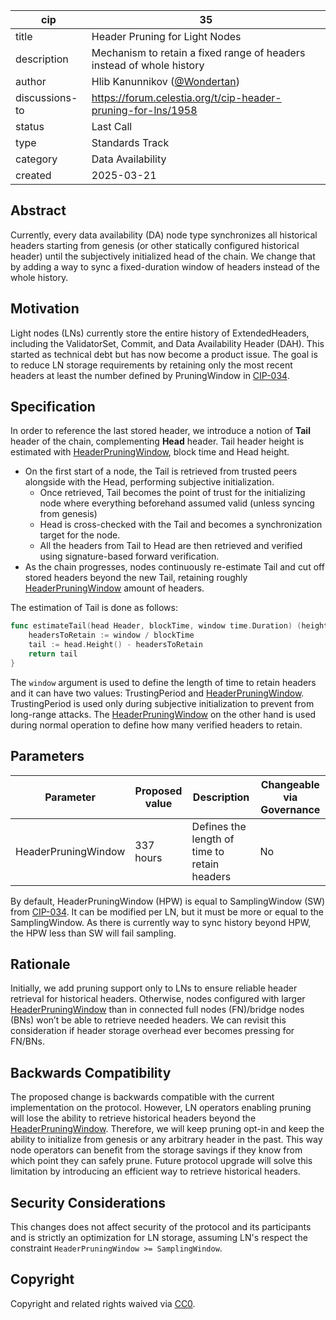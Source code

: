 | cip | 35 |
| - | - |
| title | Header Pruning for Light Nodes |
| description | Mechanism to retain a fixed range of headers instead of whole history |
| author | Hlib Kanunnikov ([@Wondertan](https://github.com/Wondertan)) |
| discussions-to | <https://forum.celestia.org/t/cip-header-pruning-for-lns/1958> |
| status | Last Call |
| type | Standards Track |
| category | Data Availability |
| created | 2025-03-21 |

## Abstract

Currently, every data availability (DA) node type synchronizes all historical headers starting from genesis (or other statically configured
historical header) until the subjectively initialized head of the chain. We change that by adding a way to sync a
fixed-duration window of headers instead of the whole history.

## Motivation

Light nodes (LNs) currently store the entire history of ExtendedHeaders, including the ValidatorSet, Commit, and
Data Availability Header (DAH). This started as technical debt but has now become a product issue. The goal is to
reduce LN storage requirements by retaining only the most recent headers at least the number defined by
PruningWindow in [CIP-034](./cip-034.md).

## Specification

In order to reference the last stored header, we introduce a notion of **Tail** header of the chain, complementing
**Head** header. Tail header height is estimated with [HeaderPruningWindow](#parameters), block time and Head height.

- On the first start of a node, the Tail is retrieved from trusted peers alongside with the Head, performing subjective
initialization.
  - Once retrieved, Tail becomes the point of trust for the initializing node where everything beforehand assumed valid
 (unless syncing from genesis)
  - Head is cross-checked with the Tail and becomes a synchronization target for the node.
  - All the headers from Tail to Head are then retrieved and verified using signature-based forward verification.
- As the chain progresses, nodes continuously re-estimate Tail and cut off stored headers beyond the new Tail, retaining
roughly [HeaderPruningWindow](#parameters) amount of headers.

The estimation of Tail is done as follows:

```go
func estimateTail(head Header, blockTime, window time.Duration) (height uint64) {
    headersToRetain := window / blockTime
    tail := head.Height() - headersToRetain
    return tail
}
```

The `window` argument is used to define the length of time to retain headers
and it can have two values: TrustingPeriod and [HeaderPruningWindow](#parameters).
TrustingPeriod is used only during subjective initialization to prevent from
long-range attacks. The [HeaderPruningWindow](#parameters) on the other hand is
used during normal operation to define how many verified headers to retain.

## Parameters

| Parameter           | Proposed value | Description                                   | Changeable via Governance |
|---------------------|----------------|-----------------------------------------------|---------------------------|
| HeaderPruningWindow | 337 hours      | Defines the length of time to retain headers  | No                        |

By default, HeaderPruningWindow (HPW) is equal to SamplingWindow (SW) from [CIP-034](./cip-034.md). It can be modified per LN, but
it must be more or equal to the SamplingWindow. As there is currently way to sync history beyond HPW, the HPW less than
SW will fail sampling.

## Rationale

Initially, we add pruning support only to LNs to ensure reliable header retrieval for historical headers. Otherwise,
nodes configured with larger [HeaderPruningWindow](#parameters) than in connected full nodes (FN)/bridge nodes (BNs) won’t be able to retrieve
needed headers. We can revisit this consideration if header storage overhead ever becomes pressing for FN/BNs.

## Backwards Compatibility

The proposed change is backwards compatible with the current implementation on the protocol. However, LN operators
enabling pruning will lose the ability to retrieve historical headers beyond the [HeaderPruningWindow](#parameters).
Therefore, we will keep pruning opt-in and keep the ability to initialize from genesis or any arbitrary header in the
past. This way node operators can benefit from the storage savings if they know from which point they can safely prune.
Future protocol upgrade will solve this limitation by introducing an efficient way to retrieve historical headers.

## Security Considerations

This changes does not affect security of the protocol and its participants and is strictly an optimization for LN storage, assuming LN's respect the constraint `HeaderPruningWindow >= SamplingWindow`.

## Copyright

Copyright and related rights waived via [CC0](https://github.com/celestiaorg/CIPs/blob/main/LICENSE).
